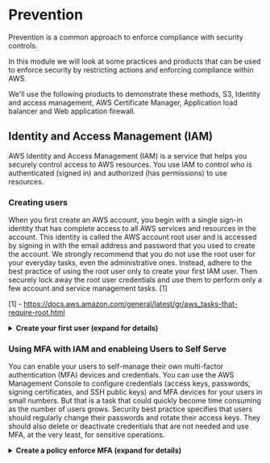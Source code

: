 # Prevention

Prevention is a common approach to enforce compliance with security controls.

In this module we will look at some practices and products that can be used to enforce security by restricting  actions and enforcing compliance within AWS.

We'll use the following products to demonstrate these methods, S3, Identity and access management, AWS Certificate Manager, Application load balancer and Web application firewall.

## Identity and Access Management (IAM)
AWS Identity and Access Management (IAM) is a service that helps you securely control access to AWS resources. You use IAM to control who is authenticated (signed in) and authorized (has permissions) to use resources. 

### Creating users

When you first create an AWS account, you begin with a single sign-in identity that has complete access to all AWS services and resources in the account. This identity is called the AWS account root user and is accessed by signing in with the email address and password that you used to create the account. We strongly recommend that you do not use the root user for your everyday tasks, even the administrative ones. Instead, adhere to the best practice of using the root user only to create your first IAM user. Then securely lock away the root user credentials and use them to perform only a few account and service management tasks. [1]

[1] - https://docs.aws.amazon.com/general/latest/gr/aws_tasks-that-require-root.html

<details>
<summary><strong>Create your first user (expand for details)</strong></summary><p>

First we will need to create an IAM User:- 

To create an administrator user for yourself and add the user to an administrators group (console)

1. Use your AWS account email address and password to sign in as the AWS account root user to the IAM console at https://console.aws.amazon.com/iam/.

1. In the navigation pane, choose Users and then choose Add user.
1. For User name, type a user name, such as Administrator. The name can consist of letters, digits, and the following characters: plus (+), equal (=), comma (,), period (.), at (@), underscore (_), and hyphen (-). The name is not case sensitive and can be a maximum of 64 characters in length.

1. Select the check box next to AWS Management Console access, select Custom password, and then type your new password in the text box. If you're creating the user for someone other than yourself, you can optionally select Require password reset to force the user to create a new password when first signing in.

1. Choose Next: Permissions.

1. On the Set permissions for user page, choose Add user to group.

1. Choose Create group.

1. In the Create group dialog box, type the name for the new group. The name can consist of letters, digits, and the following characters: plus (+), equal (=), comma (,), period (.), at (@), underscore (_), and hyphen (-). The name is not case sensitive and can be a maximum of 128 characters in length.

1. In the policy list, select the check box next to AdministratorAccess. Then choose Create group.

1.  Back in the list of groups, select the check box for your new group. Choose Refresh if necessary to see the group in the list.

1. Choose Next: Review to see the list of group memberships to be added to the new user. When you are ready to proceed, choose Create user.

</details>

### Using MFA with IAM and enableing Users to Self Serve

You can enable your users to self-manage their own multi-factor authentication (MFA) devices and credentials. You can use the AWS Management Console to configure credentials (access keys, passwords, signing certificates, and SSH public keys) and MFA devices for your users in small numbers. But that is a task that could quickly become time consuming as the number of users grows. Security best practice specifies that users should regularly change their passwords and rotate their access keys. They should also delete or deactivate credentials that are not needed and use MFA, at the very least, for sensitive operations.

<details>
<summary><strong>Create a policy enforce MFA (expand for details)</strong></summary><p>

To complete this lab you will need to create the following IAM user:- 

User Name | Other instructions
------------ | -------------
MFAUser | Choose only the option for *AWS Management Console access*, and assign a password.


You will also need to create the folowing group:- 

Group Name | Add user as a member | Other instructions
------------- | ------------- | -------------
EC2MFA | MFAUser | Do NOT attach any policies or otherwise grant permissions to this group. 


**Step 1: Create a Policy to Enforce MFA Sign-In**

Create a customer managed policy that prohibits all actions except the few IAM API operations that enable changing credentials and managing MFA devices.
    
**Step 2: Attach Policies to Your Test Group**

Create a group whose members have full access to all Amazon EC2 actions if they sign in with MFA. To create such a group, you attach both the AWS managed policy called AmazonEC2FullAccess and the customer managed policy you created in the first step.
    
**Step 3: Test Your User's Access**

Sign in as the test user to verify that access to Amazon EC2 is blocked until the user creates an MFA device and then signs in using that device.

You begin by creating an IAM customer managed policy that denies all permissions except those required for IAM users to manage their own credentials and MFA devices.

1. Sign in to the AWS Management Console as a user with administrator credentials. To adhere to IAM best practices, don’t sign in with your AWS account root user credentials. For more information, see Create individual IAM users.

1. Open the IAM console at https://console.aws.amazon.com/iam/.

1. In the navigation pane, choose Policies, and then choose Create policy.

1. Choose the JSON tab and copy the text from the following JSON policy document. Paste this text into the JSON text box.

    > Note
    > This example policy does not allow users to both sign in and perform a password change. New users and users with an expired password might try to do so. To intentionally allow this, add `iam:ChangePassword` and `iam:CreateLoginProfile` to the statement `BlockMostAccessUnlessSignedInWithMFA`.

```
    {
        "Version": "2012-10-17",
        "Statement": [
            {
                "Sid": "AllowAllUsersToListAccounts",
                "Effect": "Allow",
                "Action": [
                    "iam:ListAccountAliases",
                    "iam:ListUsers",
                    "iam:ListVirtualMFADevices",
                    "iam:GetAccountPasswordPolicy",
                    "iam:GetAccountSummary"
                ],
                "Resource": "*"
            },
            {
                "Sid": "AllowIndividualUserToSeeAndManageOnlyTheirOwnAccountInformation",
                "Effect": "Allow",
                "Action": [
                    "iam:ChangePassword",
                    "iam:CreateAccessKey",
                    "iam:CreateLoginProfile",
                    "iam:DeleteAccessKey",
                    "iam:DeleteLoginProfile",
                    "iam:GetLoginProfile",
                    "iam:ListAccessKeys",
                    "iam:UpdateAccessKey",
                    "iam:UpdateLoginProfile",
                    "iam:ListSigningCertificates",
                    "iam:DeleteSigningCertificate",
                    "iam:UpdateSigningCertificate",
                    "iam:UploadSigningCertificate",
                    "iam:ListSSHPublicKeys",
                    "iam:GetSSHPublicKey",
                    "iam:DeleteSSHPublicKey",
                    "iam:UpdateSSHPublicKey",
                    "iam:UploadSSHPublicKey"
                ],
                "Resource": "arn:aws:iam::*:user/${aws:username}"
            },
            {
                "Sid": "AllowIndividualUserToListOnlyTheirOwnMFA",
                "Effect": "Allow",
                "Action": "iam:ListMFADevices",
                "Resource": "arn:aws:iam::*:user/${aws:username}"
            },
            {
                "Sid": "AllowIndividualUserToManageTheirOwnMFA",
                "Effect": "Allow",
                "Action": [
                    "iam:CreateVirtualMFADevice",
                    "iam:DeleteVirtualMFADevice",
                    "iam:EnableMFADevice",
                    "iam:ResyncMFADevice"
                ],
                "Resource": [
                    "arn:aws:iam::*:mfa/${aws:username}",
                    "arn:aws:iam::*:user/${aws:username}"
                ]
            },
            {
                "Sid": "AllowIndividualUserToDeactivateOnlyTheirOwnMFAOnlyWhenUsingMFA",
                "Effect": "Allow",
                "Action": [
                    "iam:DeactivateMFADevice"
                ],
                "Resource": [
                    "arn:aws:iam::*:mfa/${aws:username}",
                    "arn:aws:iam::*:user/${aws:username}"
                ],
                "Condition": {
                    "Bool": {
                        "aws:MultiFactorAuthPresent": "true"
                    }
                }
            },
            {
                "Sid": "BlockMostAccessUnlessSignedInWithMFA",
                "Effect": "Deny",
                "NotAction": [
                    "iam:CreateVirtualMFADevice",
                    "iam:DeleteVirtualMFADevice",
                    "iam:ListVirtualMFADevices",
                    "iam:EnableMFADevice",
                    "iam:ResyncMFADevice",
                    "iam:ListAccountAliases",
                    "iam:ListUsers",
                    "iam:ListSSHPublicKeys",
                    "iam:ListAccessKeys",
                    "iam:ListServiceSpecificCredentials",
                    "iam:ListMFADevices",
                    "iam:GetAccountSummary",
                    "sts:GetSessionToken"
                ],
                "Resource": "*",
                "Condition": {
                    "BoolIfExists": {
                        "aws:MultiFactorAuthPresent": "false"
                    }
                }
            }
        ]
    }
```
<details>
<summary><strong>What does this policy do? (expand for details)</strong></summary><p>

* The first statement enables the user to see basic information about the account and its users in the IAM console. These permissions must be in their own statement because they do not support or do not need to specify a specific resource ARN, and instead specify "Resource" : "*".

* The second statement enables the user to manage his or her own user, password, access keys, signing certificates, SSH public keys, and MFA information in the IAM console. The resource ARN limits the use of these permissions to only the user's own IAM user entity.

* The third statement enables the user to see information about MFA devices, and which are associated with his or her IAM user entity.

* The fourth statement allows the user to provision or manage his or her own MFA device. Notice that the resource ARNs in the fourth statement allow access to only an MFA device or user that has the exact same name as the currently signed-in user. Users can't create or alter any MFA device other than their own.

* The fifth statement allows the user to deactivate only his or her own MFA device and only if the user signed in using MFA. This prevents others with only the access keys (and not the MFA device) from deactivating the MFA device and replacing it with their own.

* The sixth and final statement uses a combination of "Deny" and "NotAction" to deny all actions for all other AWS services if the user is not signed-in with MFA. If the user is signed-in with MFA, then the "Condition" test fails and the final "deny" statement has no effect and other permissions granted to the user can take effect. This last statement ensures that when the user is not signed-in with MFA that they can perform only the IAM actions allowed in the earlier statements. The ...IfExists version of the Bool operator ensures that if the aws:MultiFactorAuthPresent key is missing, the condition returns true. This means that a user accessing an API with long-term credentials, such as an access key, is denied access to the non-IAM API operations.
</p></details>


1. When you are finished, choose Review policy. The Policy Validator reports any syntax errors.

    >Note
    >You can switch between the Visual editor and JSON tabs any time. However, the policy above includes the NotAction element, which is not supported in the visual editor. For this policy, you will see a notification on the Visual editor tab. Return to the JSON tab to continue working with this policy.

1. On the Review page, type Force_MFA for the policy name. For the policy description, type This policy allows users to manage their own passwords and MFA devices but nothing else unless they authenticate with MFA. Review the policy Summary to see the permissions granted by your policy, and then choose Create policy to save your work.

The new policy appears in the list of managed policies and is ready to attach.

Step 2: Attach Policies to Your Test Group

Next you attach two policies to the test IAM group, which will be used to grant the MFA-protected permissions.

1. In the navigation pane, choose Groups.

1. In the search box, type EC2MFA, and then choose the group name (not the check box) in the list.

1. On the Permissions tab, and click Attach Policy.

1. On the Attach Policy page, in the search box, type EC2Full and then select the check box next to AmazonEC2FullAccess in the list. Don't save your changes yet.

1. In the search box, type Force, and then select the check box next to Force_MFA in the list.

Choose Attach Policy.

Step 3: Test Your User's Access

In this part of the tutorial, you sign in as the test user and verify that the policy works as intended.

1. Sign in to your AWS account as MFAUser with the password you assigned in the previous section. Use the URL: https://<alias or account ID number>.signin.aws.amazon.com/console

1. Choose EC2 to open the Amazon EC2 console and verify that the user has no permissions to do anything.

1. On the navigation bar, choose Services, and then choose IAM to open the IAM console.

1. In the navigation pane, choose Users, and then choose the user (not the check box) MFAUser. If the Groups tab appears by default, note that it says that you don't have permissions to see your group memberships.

1. Now add an MFA device. Choose the Security credentials tab. Next to Assigned MFA device, choose the edit icon ( ).

1. For this tutorial, we use a virtual (software-based) MFA device, such as the Google Authenticator app on a mobile phone. Choose A virtual MFA device, and then click Next Step.
    IAM generates and displays configuration information for the virtual MFA device, including a QR code graphic. The graphic is a representation of the secret configuration key that is available for manual entry on devices that do not support QR codes.

1. Open your virtual MFA app. (For a list of apps that you can use for hosting virtual MFA devices, see Virtual MFA Applications.) If the virtual MFA app supports multiple accounts (multiple virtual MFA devices), choose the option to create a new account (a new virtual MFA device).

1. Determine whether the MFA app supports QR codes, and then do one of the following:

    * Use the app to scan the QR code. For example, you might choose the camera icon or choose an option similar to Scan code, and then use the device's camera to scan the code.

    * In the Manage MFA Device wizard, choose Show secret key for manual configuration, and then type the secret configuration key into your MFA app.

    When you are finished, the virtual MFA device starts generating one-time passwords.

1. In the Manage MFA Device wizard, in the Authentication Code 1 box, type the one-time password that currently appears in the virtual MFA device. Wait up to 30 seconds for the device to generate a new one-time password. Then type the second one-time password into the Authentication Code 2 box. Choose Active Virtual MFA.

    > Important
    > Submit your request immediately after generating the codes. If you generate the codes and then wait too long to submit the request, the MFA device is successfully associated with the user. However,t the MFA device is out of sync. This happens because time-based one-time passwords (TOTP) expire after a short period of time. If this happens, you can resync the device.

    The virtual MFA device is now ready to use with AWS.

1. Sign out of the console and then sign in as MFAUser again. This time AWS prompts you for an MFA code from your phone. When you get it, type the code in the box and then choose Submit.

1. Choose EC2 to open the Amazon EC2 console again. Note that this time you can see all the information and perform any actions you want. If you go to any other console as this user, you see access denied messages because the policies in this tutorial grant access only to Amazon EC2.

## Encryption

A good best practice is to use both encryption in transit and encryption at rest. Whilst the details about how to enforce this may change between AWS products the approach to protect data remains consistent.

### Using AWS Certificate Manager and Application Load Balancing to protect data in transit

In this scenario we're going to use a self-signed SSL certificate however the process can be used to import official SSL certificates or ACM can be used to generate certificates for domains you own.

<details>
<summary><strong>Create a new certificate in AWS Certificate Manager (expand for details)</strong></summary><p>

1. Generate a certificate using OpenSSL by running

```
openssl req -new -newkey rsa:2048 -days 365 -nodes -x509 -keyout server.key -out server.crt
```

Complete the details entering the DVWA load balancer URL obtained when setting up the application for example

```
Country Name (2 letter code) [AU]:GB
State or Province Name (full name) [Some-State]:Somerset
Locality Name (eg, city) []:Wells
Organization Name (eg, company) [Internet Widgits Pty Ltd]:AWS   
Organizational Unit Name (eg, section) []:AWS Security Workshop
Common Name (e.g. server FQDN or YOUR name) []:secur-loadb-1hhx56x4r3wyy-1780097981.us-east-1.elb.amazonaws.com        
Email Address []:email@example.com
```

1. In the AWS Console open the EC2 service

1. Select **Load Balancers** from the left hand menu

1. Place a check next to the security-workshop load balancer and in the ribbon below select **Listeners**
    ![provision certificates](https://github.com/charliejllewellyn/aws-security-workshop/blob/master/images/LB_listners.png)

1. Click **Add Listener**
    ![provision certificates](https://github.com/charliejllewellyn/aws-security-workshop/blob/master/images/LB_listners.png)

1. Change the protocol to **HTTPS**

1. Select **Add Action**, **Forward to...** under Default Action(s) and select the security workshop target group.

1. Change **Default SSL Certificate** to **Import**

1. Copy and paste the contents of server.key (created earlier) to **Certificate Private Key**

1. Copy and paste the contents of server.crt (created earlier) to **Certificate Body**
    ![provision certificates](https://github.com/charliejllewellyn/aws-security-workshop/blob/master/images/LB_listner_protocal.png)

1. Finally we force encryption by removing port 80 from the security group.

    1. In the AWS Console open the EC2 service and select **Security Groups** from the left hand menu

    1. Place a check next to the **Group ID** for the **securityImmersionDay-loadBalancer**, for example
    ![sg list](https://github.com/charliejllewellyn/aws-security-workshop/blob/master/images/detection/Config_sg_amend.png)

    1. Click **Inbound** in the ribbon below

    1. Click **Edit** then click **Add Rule**

    1. Delete the **HTTP** rule by clicking the cross to the right and save the config.
        ![security group rule](https://github.com/charliejllewellyn/aws-security-workshop/blob/master/images/detection/Config_sg_delete.png)

1. Click **Save**
</p></details>

If you now access the DVWA over HTTPS e.g.

```
https://secur-loadb-1hhx56x4r3wyy-1780097981.us-east-1.elb.amazonaws.com
```

**Note** you will receive a certificate warning in the browser because we used a self-signed certificate which the browser will not trust.

You will notice the traffic is now being served over SSL.

### Using S3 bucket policies to deny un-encrypted uploads

We are going to use s3 [bucket policies](https://docs.aws.amazon.com/AmazonS3/latest/dev/using-iam-policies.html) to prevent users.

First we validate we can upload un-encrypted files. Using the cli (configured as part of the pre-reqs) upload a file to s3, for example

```
aws s3 cp securityThreatList.txt s3://YOUR_BUCKET_NAME/
```

The file will upload without issue.

<details>
<summary><strong>Create a new bucket policy (expand for details)</strong></summary><p>

1. In the AWS Console open the S3 service console.

1. Select the bucket name obtained when you setup the workshop

1. In the S3 console select **Permissions** and then **Bucket Policy**
  ![DVWA Security](https://github.com/charliejllewellyn/aws-security-workshop/blob/master/images/s3_bucket_policy.png)

1. Enter the policy below, replacing YOUR_BUCKET_NAME with your bucket name.

```
 {
     "Version": "2012-10-17",
     "Id": "PutObjPolicy",
     "Statement": [
           {
                "Sid": "DenyUnEncryptedObjectUploads",
                "Effect": "Deny",
                "Principal": "*",
                "Action": "s3:PutObject",
                "Resource": "arn:aws:s3:::YOUR_BUCKET_NAME/*",
                "Condition": {
                        "Null": {
                               "s3:x-amz-server-side-encryption": true
                        }
               }
           }
     ]
 }
```

</details>

Retry the validation using the CLI.

```
aws s3 cp securityThreatList.txt s3://YOUR_BUCKET_NAME/
```

This time the request will fail with **An error occurred (AccessDenied) when calling the PutObject operation: Access Denied**.

If we now request encryption as part of the upload we'll see we can successfully write to the bucket.

```
aws s3 cp securityThreatList.txt s3://YOUR_BUCKET_NAME/ --sse
```

## Web Application Firewall

In this section we are going to use the [AWS Web Application Firewall](https://aws.amazon.com/waf/) to prevent SQL injection attacks against our site.

First we'll prove the vulnerability in DVWA. Browse to the site now served over HTTPS and select **SQL Injection** form the menu on the left.

**Note** you can skip the detailed steps if you are not interested in understanding the exploit and just run the last command to prove you can dump data from the database.

<details>
<summary><strong>Exploit the site (expand for details)</strong></summary><p>

1. First we'll check if the site is vulnerable to SQL injection, in the input enter the following and click submit.

```
1'
```

The site responds with a SQL error indicating it tried to execute what we entered.

1. Now we'll see what information we can return

```
1' or 1 = 1#
```

This dumps content from the table

1. We'll now work out how many columns are selected in the original statement

```
1' order by 3#
```

This generates an error showing us that the query selects 3 or less columns.

```
1' order by 2#
```

This tells us the query has two columns in.

1. Lets now return the table name

```
1' or 1 = 1 union select null, table_name from information_schema.tables#
```

If we search down the list of tables we'll discover one called **users**

1. We'll now see what columns are available in the table

```
1' or 1 = 1 union select null, column_name from information_schema.columns where table_name = "users"#
```

Here we can see a users user and password column....interesting ;-)

</details>

Finally, we'll dump the data

```
1' or 1 = 1 union select user,password from users#
```

This returns a list of usernames and what look like hashed passwords

Using a site to reverse the hash such as https://md5.gromweb.com/ we prove that we can exploit the site to return the password.

<details>
<summary><strong>Setup AWS WAF to prevent SQL injection (expand for details)</strong></summary><p>

1. In the AWS console open the WAF

1. Select **Go to AWS WAF** under **AWS WAF**

1. Click **Configure ACL** and select **Next** at the bottom of the page.

1. Enter **Security workshop** in "Web ACL name" and select the **region** you deployed your stack to and select the security loadbalancer as the **resource**, click **Next**

1. Scroll down to **SQL injection match conditions** and choose **Create condition**
    ![provision certificates](https://github.com/charliejllewellyn/aws-security-workshop/blob/master/images/WAF_acl.png)

1. Enter **Security workshop SQLinjection** for the **Name**

1. Select **URI** for the **Part of the request to filter on** and **Url Decode** for the **Transformation**, click **Add filter** and click **Create**
    ![provision certificates](https://github.com/charliejllewellyn/aws-security-workshop/blob/master/images/WAF_sqli.png)

1. Select **Create rule** and enter **Security workshop rule**

1. Under **Add conditions** change the dropdown for **match at least one of the filters in the cross-site scripting match condition** to **match at least one of the filters in the SQL injection match condition** and select the condition **Security workshop SQLinjection**, click **Create**
    ![provision certificates](https://github.com/charliejllewellyn/aws-security-workshop/blob/master/images/WAF_rule.png)

1. Select **Allow all requests that don't match any rules**.

1. Click **Review and create** and **Confirm and create**

</details>

Attempt to re-run the exploit above and you will see your requests are denied.

## Conclusion

This concludes some examples of how security policies can be enforced through prevention in the [next module](../detection), we'll look at methods and tools that can be used to detect security events within your systems.
